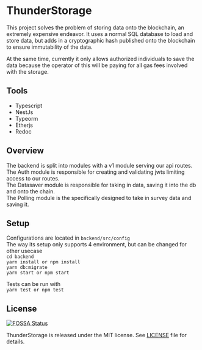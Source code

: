 # ThunderStorage

This project solves the problem of storing data onto the blockchain,
an extremely expensive endeavor. It uses a normal SQL database to load
and store data, but adds in a cryptographic hash published onto the blockchain
to ensure immutability of the data.

At the same time, currently it only allows authorized individuals to save the data
because the operator of this will be paying for all gas fees involved with the
storage.

## Tools

- Typescript
- NestJs
- Typeorm
- Etherjs
- Redoc

## Overview

The backend is split into modules with a v1 module serving our api routes.  
The Auth module is responsible for creating and validating jwts limiting access to our routes.  
The Datasaver module is responsible for taking in data, saving it into the db and onto the chain.  
The Polling module is the specifically designed to take in survey data and saving it.

## Setup

Configurations are located in `backend/src/config`  
The way its setup only supports 4 environment, but can be changed for other usecase  
`cd backend`  
`yarn install or npm install`  
`yarn db:migrate`  
`yarn start or npm start`

Tests can be run with  
`yarn test or npm test`

## License

[![FOSSA Status](https://app.fossa.com/api/projects/custom%2B13887%2FThunderStorage.svg?type=shield)](https://app.fossa.com/projects/custom%2B13887%2FThunderStorage?ref=badge_shield)

ThunderStorage is released under the MIT license. See [LICENSE](https://github.com/thundercore/ThunderStorage/blob/master/LICENSE) file for details.
